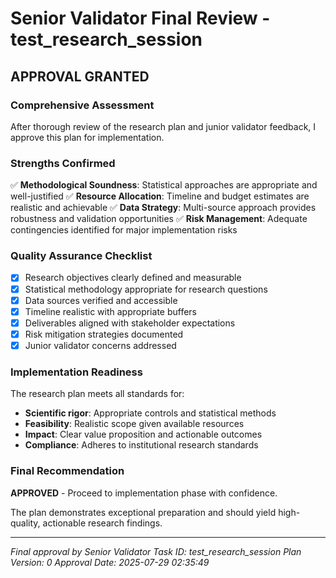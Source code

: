 # Senior Validator Final Review - test_research_session

## APPROVAL GRANTED

### Comprehensive Assessment
After thorough review of the research plan and junior validator feedback, I approve this plan for implementation.

### Strengths Confirmed
✅ **Methodological Soundness**: Statistical approaches are appropriate and well-justified
✅ **Resource Allocation**: Timeline and budget estimates are realistic and achievable
✅ **Data Strategy**: Multi-source approach provides robustness and validation opportunities
✅ **Risk Management**: Adequate contingencies identified for major implementation risks

### Quality Assurance Checklist
- [x] Research objectives clearly defined and measurable
- [x] Statistical methodology appropriate for research questions
- [x] Data sources verified and accessible
- [x] Timeline realistic with appropriate buffers
- [x] Deliverables aligned with stakeholder expectations
- [x] Risk mitigation strategies documented
- [x] Junior validator concerns addressed

### Implementation Readiness
The research plan meets all standards for:
- **Scientific rigor**: Appropriate controls and statistical methods
- **Feasibility**: Realistic scope given available resources
- **Impact**: Clear value proposition and actionable outcomes
- **Compliance**: Adheres to institutional research standards

### Final Recommendation
**APPROVED** - Proceed to implementation phase with confidence.

The plan demonstrates exceptional preparation and should yield high-quality, actionable research findings.

---
*Final approval by Senior Validator*
*Task ID: test_research_session*
*Plan Version: 0*
*Approval Date: 2025-07-29 02:35:49*
